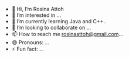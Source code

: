 - 👋 Hi, I’m Rosina Attoh
- 👀 I’m interested in ...
- 🌱 I’m currently learning Java and C++..
- 💞️ I’m looking to collaborate on ...
- 📫 How to reach me rosinaattoh@gmail.com...
- 😄 Pronouns: ...
- ⚡ Fun fact: ...

<!---
rhosina202/rhosina202 is a ✨ special ✨ repository because its `README.md` (this file) appears on your GitHub profile.
You can click the Preview link to take a look at your changes.
--->
